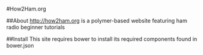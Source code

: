 #How2Ham.org

##About
http://how2ham.org is a polymer-based website featuring ham radio beginner tutorials

##Install
This site requires bower to install its required components found in bower.json
